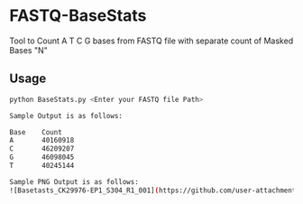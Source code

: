 # FASTQ-BaseStats
Tool to Count A T C G bases from FASTQ file with separate count of Masked Bases "N"

## Usage
```sh
python BaseStats.py <Enter your FASTQ file Path>

Sample Output is as follows:  

Base    Count
A       40160918
C       46209207
G       46098045
T       40245144

Sample PNG Output is as follows:  
![Basetasts_CK29976-EP1_S304_R1_001](https://github.com/user-attachments/assets/b23cb0ef-3dfa-42d4-94f2-d12aef133d18)
